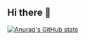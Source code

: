 ## Hi there 👋

[![Anurag's GitHub stats](https://github-readme-stats.vercel.app/api?username=ilanalis)](https://github.com/anuraghazra/github-readme-stats)

<!--
**ilanalis/ilanalis** is a ✨ _special_ ✨ repository because its `README.md` (this file) appears on your GitHub profile.

Here are some ideas to get you started:

- 🔭 I’m currently working on ...
- 🌱 I’m currently learning ...
- 👯 I’m looking to collaborate on ...
- 🤔 I’m looking for help with ...
- 💬 Ask me about ...
- 📫 How to reach me: ...
- 😄 Pronouns: ...
- ⚡ Fun fact: ...
-->
